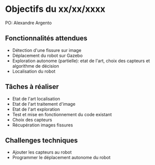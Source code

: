 # Objectifs du xx/xx/xxxx

PO: Alexandre Argento


## Fonctionnalités attendues

- Détection d'une fissure sur image
- Déplacement du robot sur Gazebo
- Exploration autonome (partielle): etat de l'art, choix des capteurs et algorithme de décision
- Localisation du robot

## Tâches à réaliser

- Etat de l'art localisation
- Etat de l'art traitement d'image
- Etat de l'art exploration
- Test et mise en fonctionnement du code existant
- Choix des capteurs
- Récupération images fissures

## Challenges techniques

- Ajouter les capteurs au robot
- Programmer le déplacement autonome du robot
